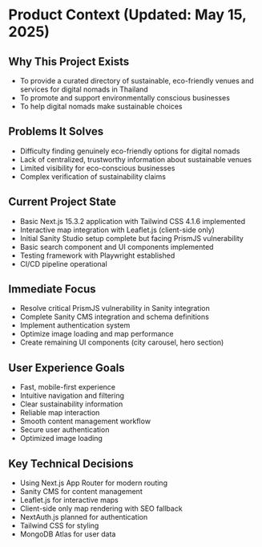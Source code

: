 # Product Context (Updated: May 15, 2025)

## Why This Project Exists

- To provide a curated directory of sustainable, eco-friendly venues and services for digital nomads in Thailand
- To promote and support environmentally conscious businesses
- To help digital nomads make sustainable choices

## Problems It Solves

- Difficulty finding genuinely eco-friendly options for digital nomads
- Lack of centralized, trustworthy information about sustainable venues
- Limited visibility for eco-conscious businesses
- Complex verification of sustainability claims

## Current Project State

- Basic Next.js 15.3.2 application with Tailwind CSS 4.1.6 implemented
- Interactive map integration with Leaflet.js (client-side only)
- Initial Sanity Studio setup complete but facing PrismJS vulnerability
- Basic search component and UI components implemented
- Testing framework with Playwright established
- CI/CD pipeline operational

## Immediate Focus

- Resolve critical PrismJS vulnerability in Sanity integration
- Complete Sanity CMS integration and schema definitions
- Implement authentication system
- Optimize image loading and map performance
- Create remaining UI components (city carousel, hero section)

## User Experience Goals

- Fast, mobile-first experience
- Intuitive navigation and filtering
- Clear sustainability information
- Reliable map interaction
- Smooth content management workflow
- Secure user authentication
- Optimized image loading

## Key Technical Decisions

- Using Next.js App Router for modern routing
- Sanity CMS for content management
- Leaflet.js for interactive maps
- Client-side only map rendering with SEO fallback
- NextAuth.js planned for authentication
- Tailwind CSS for styling
- MongoDB Atlas for user data
